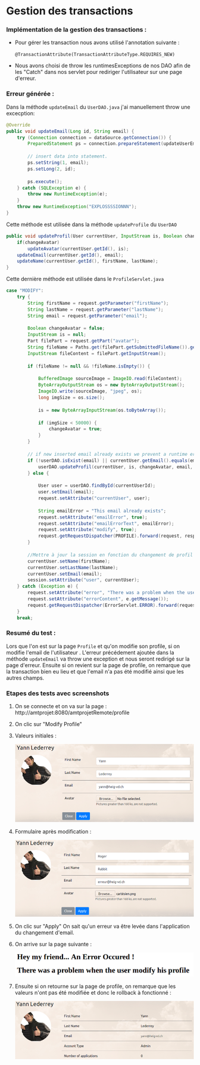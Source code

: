 # Gestion des transactions



### Implémentation de la gestion des transactions :

- Pour gérer les transaction nous avons utilisé l'annotation suivante :

  `@TransactionAttribute(TransactionAttributeType.REQUIRES_NEW)`

- Nous avons choisi de throw les runtimesExceptions de nos DAO afin de les "Catch" dans nos servlet pour rediriger l'utilisateur sur une page d'erreur.



### Erreur générée : 

Dans la méthode `updateEmail` du `UserDAO.java` j'ai manuellement throw une excecption:

```java
@Override
public void updateEmail(Long id, String email) {
    try (Connection connection = dataSource.getConnection()) {
        PreparedStatement ps = connection.prepareStatement(updateUserEmail);

        // insert data into statement.
        ps.setString(1, email);
        ps.setLong(2, id);

        ps.execute();
    } catch (SQLException e) {
        throw new RuntimeException(e);
    }
    throw new RuntimeException("EXPLOSSSSIONNN");
}
```

Cette méthode est utilisée dans la méthode `updateProfile` du `UserDAO`

```java
public void updateProfil(User currentUser, InputStream is, Boolean changeAvatar, String email, String firstName, String lastName){
    if(changeAvatar)
        updateAvatar(currentUser.getId(), is);
    updateEmail(currentUser.getId(), email);
    updateName(currentUser.getId(), firstName, lastName);
}
```

Cette dernière méthode est utilisée dans le `ProfileServlet.java`

```java
case "MODIFY":
    try {
        String firstName = request.getParameter("firstName");
        String lastName = request.getParameter("lastName");
        String email = request.getParameter("email");

        Boolean changeAvatar = false;
        InputStream is = null;
        Part filePart = request.getPart("avatar");
        String fileName = Paths.get(filePart.getSubmittedFileName()).getFileName().toString();
        InputStream fileContent = filePart.getInputStream();

        if (fileName != null && !fileName.isEmpty()) {

            BufferedImage sourceImage = ImageIO.read(fileContent);
            ByteArrayOutputStream os = new ByteArrayOutputStream();
            ImageIO.write(sourceImage, "jpeg", os);
            long imgSize = os.size();

            is = new ByteArrayInputStream(os.toByteArray());

            if (imgSize < 50000) {
                changeAvatar = true;
            }
        }

        // if new inserted email already exists we prevent a runtime error at database insert and inform the user to change it.
        if (!userDAO.isExist(email) || currentUser.getEmail().equals(email)) {
            userDAO.updateProfil(currentUser, is, changeAvatar, email, firstName, lastName);
        } else {

            User user = userDAO.findById(currentUserId);
            user.setEmail(email);
            request.setAttribute("currentUser", user);

            String emailError = "This email already exists";
            request.setAttribute("emailError", true);
            request.setAttribute("emailErrorText", emailError);
            request.setAttribute("modify", true);
            request.getRequestDispatcher(PROFILE).forward(request, response);
        }

        //Mettre à jour la session en fonction du changement de profil
        currentUser.setName(firstName);
        currentUser.setLastName(lastName);
        currentUser.setEmail(email);
        session.setAttribute("user", currentUser);
    } catch (Exception e) {
        request.setAttribute("error", "There was a problem when the user modify his profile");
        request.setAttribute("errorContent", e.getMessage());
        request.getRequestDispatcher(ErrorServlet.ERROR).forward(request, response);
    }
    break;
```

### Resumé du test :

Lors que l'on est sur la page `Profile` et qu'on modifie son profile, si on modifie l'email de l'utilisateur . L'erreur précédement ajoutée dans la méthode `updateEmail` va throw une exception et nous seront redirigé sur la page d'erreur. Ensuite si on revient sur la page de profile, on remarque que la transaction  bien eu lieu et que l'email n'a pas été modifié ainsi que les autres champs.

### Etapes des tests avec screenshots

1. On se connecte et on va sur la page : http://amtprojet:8080/amtprojetRemote/profile

2. On clic sur "Modify Profile"

3. Valeurs initiales : 

   ![1542221884824](./img/profile.png)

4. Formulaire après modification : 

   ![1542222041512](./img/profileModify.png)

5. On clic sur "Apply" On sait qu'un erreur va être levée dans l'application du changement d'email.

6. On arrive sur la page suivante : 

   ![1542222136971](./img/errorProfile.png)

7. Ensuite si on retourne sur la page de profile, on remarque que les valeurs n'ont pas été modifiée et donc le rollback à fonctionné :

   ![1542222189083](./img/newProfile.png)

